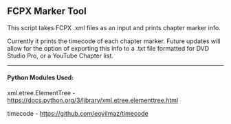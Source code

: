 ## FCPX Marker Tool

This script takes FCPX .xml files as an input and prints chapter marker info.

Currently it prints the timecode of each chapter marker. Future updates will allow for the option of exporting this info to a .txt file formatted for DVD Studio Pro, or a YouTube Chapter list.

---

#### Python Modules Used:

xml.etree.ElementTree - https://docs.python.org/3/library/xml.etree.elementtree.html

timecode - https://github.com/eoyilmaz/timecode